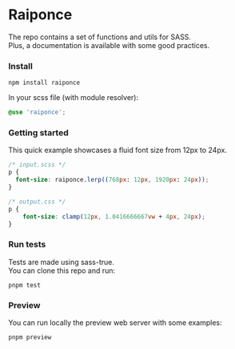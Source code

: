 # Raiponce

The repo contains a set of functions and utils for SASS.<br>
Plus, a documentation is available with some good practices.

### Install

    npm install raiponce

In your scss file (with module resolver):

```scss
@use 'raiponce';
```

### Getting started

This quick example showcases a fluid font size from 12px to 24px.

```scss
/* input.scss */
p {
  font-size: raiponce.lerp((768px: 12px, 1920px: 24px));
}
```

```css
/* output.css */
p {
    font-size: clamp(12px, 1.0416666667vw + 4px, 24px);
}
```

### Run tests

Tests are made using sass-true.<br>
You can clone this repo and run:

    pnpm test

### Preview

You can run locally the preview web server with some examples:

    pnpm preview
